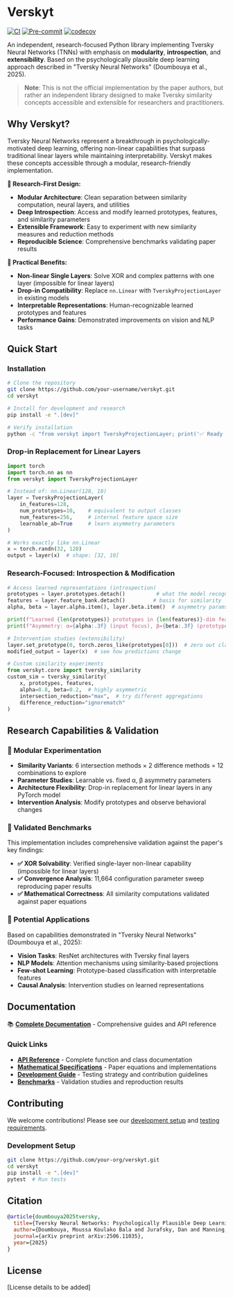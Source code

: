# Verskyt

[![CI](https://github.com/jeffreyksmithjr/verskyt/workflows/CI/badge.svg)](https://github.com/jeffreyksmithjr/verskyt/actions/workflows/ci.yml)
[![Pre-commit](https://github.com/jeffreyksmithjr/verskyt/workflows/Pre-commit/badge.svg)](https://github.com/jeffreyksmithjr/verskyt/actions/workflows/pre-commit.yml)
[![codecov](https://codecov.io/gh/jeffreyksmithjr/verskyt/branch/main/graph/badge.svg)](https://codecov.io/gh/jeffreyksmithjr/verskyt)

An independent, research-focused Python library implementing Tversky Neural Networks (TNNs) with emphasis on **modularity**, **introspection**, and **extensibility**. Based on the psychologically plausible deep learning approach described in "Tversky Neural Networks" (Doumbouya et al., 2025).

> **Note**: This is not the official implementation by the paper authors, but rather an independent library designed to make Tversky similarity concepts accessible and extensible for researchers and practitioners.

## Why Verskyt?

Tversky Neural Networks represent a breakthrough in psychologically-motivated deep learning, offering non-linear capabilities that surpass traditional linear layers while maintaining interpretability. Verskyt makes these concepts accessible through a modular, research-friendly implementation.

**🔬 Research-First Design:**
- **Modular Architecture**: Clean separation between similarity computation, neural layers, and utilities
- **Deep Introspection**: Access and modify learned prototypes, features, and similarity parameters
- **Extensible Framework**: Easy to experiment with new similarity measures and reduction methods
- **Reproducible Science**: Comprehensive benchmarks validating paper results

**🚀 Practical Benefits:**
- **Non-linear Single Layers**: Solve XOR and complex patterns with one layer (impossible for linear layers)
- **Drop-in Compatibility**: Replace `nn.Linear` with `TverskyProjectionLayer` in existing models
- **Interpretable Representations**: Human-recognizable learned prototypes and features
- **Performance Gains**: Demonstrated improvements on vision and NLP tasks

## Quick Start

### Installation

```bash
# Clone the repository
git clone https://github.com/your-username/verskyt.git
cd verskyt

# Install for development and research
pip install -e ".[dev]"

# Verify installation
python -c "from verskyt import TverskyProjectionLayer; print('✅ Ready for research!')"
```

### Drop-in Replacement for Linear Layers

```python
import torch
import torch.nn as nn
from verskyt import TverskyProjectionLayer

# Instead of: nn.Linear(128, 10)
layer = TverskyProjectionLayer(
    in_features=128,
    num_prototypes=10,    # equivalent to output classes
    num_features=256,     # internal feature space size
    learnable_ab=True     # learn asymmetry parameters
)

# Works exactly like nn.Linear
x = torch.randn(32, 128)
output = layer(x)  # shape: [32, 10]
```

### Research-Focused: Introspection & Modification

```python
# Access learned representations (introspection)
prototypes = layer.prototypes.detach()          # what the model recognizes
features = layer.feature_bank.detach()         # basis for similarity
alpha, beta = layer.alpha.item(), layer.beta.item()  # asymmetry params

print(f"Learned {len(prototypes)} prototypes in {len(features)}-dim feature space")
print(f"Asymmetry: α={alpha:.3f} (input focus), β={beta:.3f} (prototype focus)")

# Intervention studies (extensibility)
layer.set_prototype(0, torch.zeros_like(prototypes[0]))  # zero out class 0
modified_output = layer(x)  # see how predictions change

# Custom similarity experiments
from verskyt.core import tversky_similarity
custom_sim = tversky_similarity(
    x, prototypes, features,
    alpha=0.8, beta=0.2,  # highly asymmetric
    intersection_reduction="max",  # try different aggregations
    difference_reduction="ignorematch"
)
```

## Research Capabilities & Validation

### 🔬 Modular Experimentation
- **Similarity Variants**: 6 intersection methods × 2 difference methods = 12 combinations to explore
- **Parameter Studies**: Learnable vs. fixed α, β asymmetry parameters
- **Architecture Flexibility**: Drop-in replacement for linear layers in any PyTorch model
- **Intervention Analysis**: Modify prototypes and observe behavioral changes

### 🧪 Validated Benchmarks
This implementation includes comprehensive validation against the paper's key findings:
- **✅ XOR Solvability**: Verified single-layer non-linear capability (impossible for linear layers)
- **✅ Convergence Analysis**: 11,664 configuration parameter sweep reproducing paper results
- **✅ Mathematical Correctness**: All similarity computations validated against paper equations

### 🎯 Potential Applications
Based on capabilities demonstrated in "Tversky Neural Networks" (Doumbouya et al., 2025):
- **Vision Tasks**: ResNet architectures with Tversky final layers
- **NLP Models**: Attention mechanisms using similarity-based projections
- **Few-shot Learning**: Prototype-based classification with interpretable features
- **Causal Analysis**: Intervention studies on learned representations

## Documentation

📚 **[Complete Documentation](docs/)** - Comprehensive guides and API reference

### Quick Links
- **[API Reference](docs/api/)** - Complete function and class documentation
- **[Mathematical Specifications](docs/requirements/tnn-specification.md)** - Paper equations and implementations
- **[Development Guide](docs/implementation/plan.md)** - Testing strategy and contribution guidelines
- **[Benchmarks](docs/research/)** - Validation studies and reproduction results

## Contributing

We welcome contributions! Please see our [development setup](docs/implementation/) and [testing requirements](docs/implementation/plan.md#testing-strategy).

### Development Setup
```bash
git clone https://github.com/your-org/verskyt.git
cd verskyt
pip install -e ".[dev]"
pytest  # Run tests
```

## Citation

```bibtex
@article{doumbouya2025tversky,
  title={Tversky Neural Networks: Psychologically Plausible Deep Learning with Differentiable Tversky Similarity},
  author={Doumbouya, Moussa Koulako Bala and Jurafsky, Dan and Manning, Christopher D.},
  journal={arXiv preprint arXiv:2506.11035},
  year={2025}
}
```

## License

[License details to be added]
